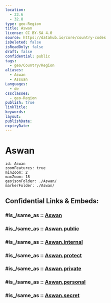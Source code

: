 ```yaml
---
location:
  - 23.6
  - 32.8
type: geo-Region
title: Aswan
license: CC BY-SA 4.0
source: https://datahub.io/core/country-codes
isDeleted: false
isReadOnly: false
draft: false
confidential: public
tags:
  - geo/Country/Region
aliases:
  - Aswan
  - Assuan
Languages:
  - de
cssclasses:
  - geo-Region
publish: true
linkTitle:
keywords:
layout:
publishDate:
expiryDate:
---
```


# Aswan

```leaflet
id: Aswan
zoomFeatures: true 
minZoom: 2 
maxZoom: 18
geojsonFolder: ./Aswan/
markerFolder: ./Aswan/
```


## Confidential Links & Embeds: 

### #is_/same_as :: [Aswan](/_Standards/Earth/Continent/Africa/Africa~North/Egypt/governorates~Egypt/Aswan.md) 

### #is_/same_as :: [Aswan.public](/_public/Earth/Continent/Africa/Africa~North/Egypt/governorates~Egypt/Aswan.public.md) 

### #is_/same_as :: [Aswan.internal](/_internal/Earth/Continent/Africa/Africa~North/Egypt/governorates~Egypt/Aswan.internal.md) 

### #is_/same_as :: [Aswan.protect](/_protect/Earth/Continent/Africa/Africa~North/Egypt/governorates~Egypt/Aswan.protect.md) 

### #is_/same_as :: [Aswan.private](/_private/Earth/Continent/Africa/Africa~North/Egypt/governorates~Egypt/Aswan.private.md) 

### #is_/same_as :: [Aswan.personal](/_personal/Earth/Continent/Africa/Africa~North/Egypt/governorates~Egypt/Aswan.personal.md) 

### #is_/same_as :: [Aswan.secret](/_secret/Earth/Continent/Africa/Africa~North/Egypt/governorates~Egypt/Aswan.secret.md)

